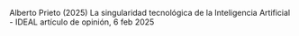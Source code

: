 
Alberto Prieto (2025) La singularidad tecnológica de la Inteligencia Artificial - IDEAL artículo de opinión, 6 feb 2025 
